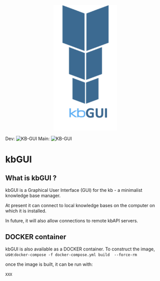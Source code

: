 <p align="center">
    <img src="./img/kbGUIlogo.png?raw=true" width="200"/>

Dev: ![KB-GUI](https://github.com/alshapton/kb-gui/workflows/KB-GUI/badge.svg?branch=develop)
Main: ![KB-GUI](https://github.com/alshapton/kb-gui/workflows/KB-GUI/badge.svg?branch=main)

</p>

# kbGUI 


## What is kbGUI ?

kbGUI is a Graphical User Interface (GUI) for the kb - a minimalist knowledge base manager.

At present it can connect to local knowledge bases on  the computer on which it is installed.

In future, it will  also allow connections to remote kbAPI servers.

## DOCKER container

kbGUI is also available as a DOCKER container. To construct the image, use:`docker-compose -f docker-compose.yml build  --force-rm`

once the image is built, it can be run with:

`XXX`

